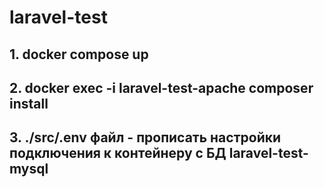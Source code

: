 # laravel-test
## 1. docker compose up
## 2. docker exec -i laravel-test-apache composer install
## 3. ./src/.env файл - прописать настройки подключения к контейнеру с БД laravel-test-mysql
